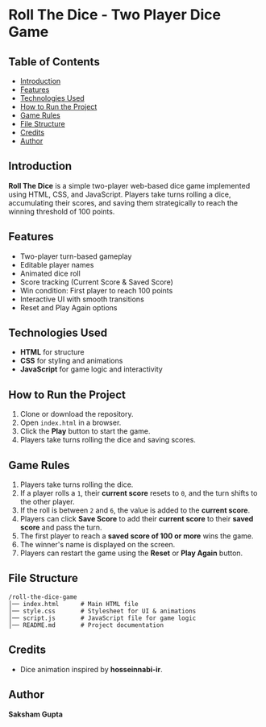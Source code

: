 # Roll The Dice - Two Player Dice Game

## Table of Contents
- [Introduction](#introduction)
- [Features](#features)
- [Technologies Used](#technologies-used)
- [How to Run the Project](#how-to-run-the-project)
- [Game Rules](#game-rules)
- [File Structure](#file-structure)
- [Credits](#credits)
- [Author](#author)

## Introduction
**Roll The Dice** is a simple two-player web-based dice game implemented using HTML, CSS, and JavaScript. Players take turns rolling a dice, accumulating their scores, and saving them strategically to reach the winning threshold of 100 points.

## Features
- Two-player turn-based gameplay
- Editable player names
- Animated dice roll
- Score tracking (Current Score & Saved Score)
- Win condition: First player to reach 100 points
- Interactive UI with smooth transitions
- Reset and Play Again options

## Technologies Used
- **HTML** for structure
- **CSS** for styling and animations
- **JavaScript** for game logic and interactivity

## How to Run the Project
1. Clone or download the repository.
2. Open `index.html` in a browser.
3. Click the **Play** button to start the game.
4. Players take turns rolling the dice and saving scores.

## Game Rules
1. Players take turns rolling the dice.
2. If a player rolls a `1`, their **current score** resets to `0`, and the turn shifts to the other player.
3. If the roll is between `2` and `6`, the value is added to the **current score**.
4. Players can click **Save Score** to add their **current score** to their **saved score** and pass the turn.
5. The first player to reach a **saved score of 100 or more** wins the game.
6. The winner's name is displayed on the screen.
7. Players can restart the game using the **Reset** or **Play Again** button.

## File Structure
```
/roll-the-dice-game
│── index.html      # Main HTML file
│── style.css       # Stylesheet for UI & animations
│── script.js       # JavaScript file for game logic
│── README.md       # Project documentation
```

## Credits
- Dice animation inspired by **hosseinnabi-ir**.

## Author
**Saksham Gupta**

